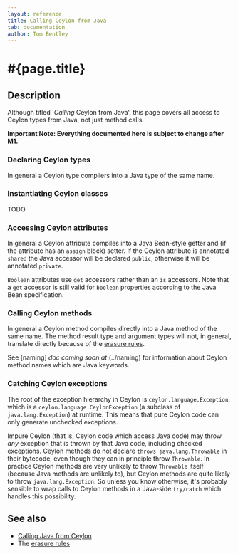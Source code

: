 ```yaml
---
layout: reference
title: Calling Ceylon from Java
tab: documentation
author: Tom Bentley
---
```


# #{page.title}

## Description

Although titled '*Calling* Ceylon from Java', this page covers all access to 
Ceylon types from Java, not just method calls.

**Important Note: Everything documented here is subject to change after M1.**

### Declaring Ceylon types

In general a Ceylon type compilers into a Java type of the same name.

### Instantiating Ceylon classes

TODO

### Accessing Ceylon attributes

In general a Ceylon attribute compiles into a Java Bean-style getter and 
(if the attribute has an `assign` block) setter. If the Ceylon attribute
is annotated `shared` the Java accessor will be declared `public`, otherwise
it will be annotated `private`.

`Boolean` attributes use `get` accessors rather than an `is` accessors. 
Note that a `get` accessor is still valid for `boolean` properties 
according to the Java Bean specification.

### Calling Ceylon methods

In general a Ceylon method compiles directly into a Java method of the same 
name. The method result type and argument types will not, in general, 
translate directly because of the [erasure rules](../erasure).

See [naming] _doc coming soon at_ (../naming) for information about Ceylon method names which are 
Java keywords.

### Catching Ceylon exceptions

The root of the exception hierarchy in Ceylon is `ceylon.language.Exception`, 
which is a `ceylon.language.CeylonException` (a subclass of 
`java.lang.Exception`) at runtime. This means that pure Ceylon code can only
generate unchecked exceptions.

Impure Ceylon (that is, Ceylon code which access Java code) may throw 
*any* exception that is thrown by that Java code, including checked exceptions. 
Ceylon methods do not declare `throws java.lang.Throwable` in their bytecode, 
even though they can in principle throw `Throwable`. In practice 
Ceylon methods are very unlikely to throw `Throwable` itself 
(because Java methods are unlikely to), but Ceylon methods are quite likely 
to throw `java.lang.Exception`. So unless you know otherwise, it's 
probably sensible to wrap calls to Ceylon methods in a Java-side 
`try/catch` which handles this possibility.


## See also

* [Calling Java from Ceylon](../java-from-ceylon)
* The [erasure rules](../erasure)

